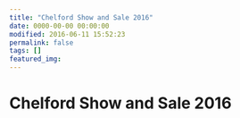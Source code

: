 ```yaml
---
title: "Chelford Show and Sale 2016"
date: 0000-00-00 00:00:00
modified: 2016-06-11 15:52:23
permalink: false
tags: []
featured_img: 
---
```


# Chelford Show and Sale 2016

